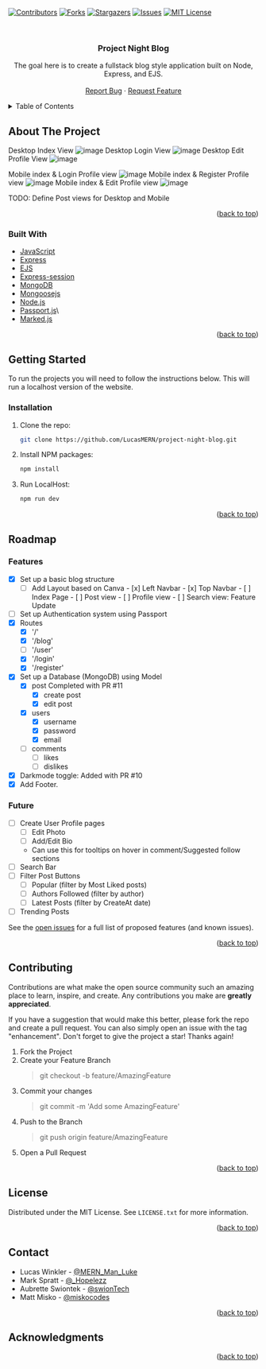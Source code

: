 <div id="top"></div>

<!-- PROJECT SHIELDS -->
[![Contributors][contributors-shield]][contributors-url]
[![Forks][forks-shield]][forks-url]
[![Stargazers][stars-shield]][stars-url]
[![Issues][issues-shield]][issues-url]
[![MIT License][license-shield]][license-url]

<!-- PROJECT LOGO -->
<br />
<div align="center">

<h3 align="center">Project Night Blog</h3>

  <p align="center">
    The goal here is to create a fullstack blog style application built on Node, Express, and EJS.
    <br />
    <br />
<!--     <a href="https://github.com/LucasMERN/project-night-blog">View Demo</a> 
    ·-->
    <a href="https://github.com/LucasMERN/project-night-blog/issues">Report Bug</a>
    ·
    <a href="https://github.com/LucasMERN/project-night-blog/issues">Request Feature</a>
  </p>
</div>

<!-- TABLE OF CONTENTS -->
<details>
  <summary>Table of Contents</summary>
  <ol>
    <li>
      <a href="#about-the-project">About The Project</a>
      <ul>
        <li><a href="#built-with">Built With</a></li>
      </ul>
    </li>
    <li>
      <a href="#getting-started">Getting Started</a>
      <ul>
        <li><a href="#installation">Installation</a></li>
      </ul>
    </li>
    <li><a href="#roadmap">Roadmap</a></li>
    <li><a href="#contributing">Contributing</a></li>
    <li><a href="#license">License</a></li>
    <li><a href="#contact">Contact</a></li>
    <li><a href="#acknowledgments">Acknowledgments</a></li>
  </ol>
</details>

<!-- ABOUT THE PROJECT -->
## About The Project

<!-- [![Product Name Screen Shot][product-screenshot]](https://example.com) -->

Desktop Index View
![image](https://user-images.githubusercontent.com/72772558/188334814-fbbcaedb-2191-4a5a-9fc8-7ac55818ea2e.png)
Desktop Login View
![image](https://user-images.githubusercontent.com/72772558/188335517-585edcfd-038f-4291-b024-9dc37b32d5ee.png)
Desktop Edit Profile View
![image](https://user-images.githubusercontent.com/72772558/188335539-9c19036f-2311-4a03-8f61-c7bf7185322d.png)

Mobile index & Login Profile view
![image](https://user-images.githubusercontent.com/72772558/188335447-ebf722ed-8304-4bf8-98e5-2311f73c7b8b.png)
Mobile index & Register Profile view
![image](https://user-images.githubusercontent.com/72772558/188335457-bab78bf6-4eca-42b0-acb5-46052e5bf809.png)
Mobile index & Edit Profile view
![image](https://user-images.githubusercontent.com/72772558/188335465-486891a0-b192-4896-abf3-f0e379137aa0.png)

TODO: Define Post views for Desktop and Mobile

<p align="right">(<a href="#top">back to top</a>)</p>

### Built With

* [JavaScript](https://www.javascript.com/)
* [Express](https://expressjs.com/)
* [EJS](https://ejs.co/)
* [Express-session](https://www.npmjs.com/package/express-session)
* [MongoDB](https://www.mongodb.com/)
* [Mongoosejs](https://mongoosejs.com/)
* [Node.js](https://nodejs.org/)
* [Passport.js](https://www.passportjs.org/)\
* [Marked.js](https://marked.js.org/)

<p align="right">(<a href="#top">back to top</a>)</p>

<!-- GETTING STARTED -->
## Getting Started

To run the projects you will need to follow the instructions below. This will run a localhost version of the website.

### Installation

1. Clone the repo:
   ```sh
   git clone https://github.com/LucasMERN/project-night-blog.git
   ```
2. Install NPM packages:
   ```sh
   npm install
   ```
3. Run LocalHost:
   ```sh
   npm run dev
   ```

<p align="right">(<a href="#top">back to top</a>)</p>

<!-- ROADMAP -->
## Roadmap

### Features
- [x] Set up a basic blog structure
    - [ ] Add Layout based on Canva
          - [x] Left Navbar
          - [x] Top Navbar
          - [ ] Index Page
          - [ ] Post view
          - [ ] Profile view
          - [ ] Search view: Feature Update
- [ ] Set up Authentication system using Passport
- [x] Routes
    - [x] '/' 
    - [x] '/blog'
    - [ ] '/user'
    - [x] '/login'
    - [x] '/register'
- [x] Set up a Database (MongoDB) using Model
  - [x] post  Completed with PR #11
    - [x] create post
    - [x] edit post
  - [x] users
    - [x] username
    - [x] password
    - [x] email
  - [ ] comments
    - [ ] likes
    - [ ] dislikes
- [x] Darkmode toggle: Added with PR #10
- [x] Add Footer.

### Future

- [ ] Create User Profile pages
  - [ ] Edit Photo
  - [ ] Add/Edit Bio
  - Can use this for tooltips on hover in comment/Suggested follow sections
- [ ] Search Bar
- [ ] Filter Post Buttons
  - [ ] Popular (filter by Most Liked posts)
  - [ ] Authors Followed (filter by author)
  - [ ] Latest Posts (filter by CreateAt date)
- [ ] Trending Posts

See the [open issues](https://github.com/LucasMERN/project-night-blog/issues) for a full list of proposed features (and known issues).

<p align="right">(<a href="#top">back to top</a>)</p>

<!-- CONTRIBUTING -->
## Contributing

Contributions are what make the open source community such an amazing place to learn, inspire, and create. Any contributions you make are **greatly appreciated**.

If you have a suggestion that would make this better, please fork the repo and create a pull request. You can also simply open an issue with the tag "enhancement".
Don't forget to give the project a star! Thanks again!

1. Fork the Project
2. Create your Feature Branch
    > git checkout -b feature/AmazingFeature
3. Commit your changes
    > git commit -m 'Add some AmazingFeature'
4. Push to the Branch
    > git push origin feature/AmazingFeature
5. Open a Pull Request

<p align="right">(<a href="#top">back to top</a>)</p>

<!-- LICENSE -->
## License

Distributed under the MIT License. See `LICENSE.txt` for more information.

<p align="right">(<a href="#top">back to top</a>)</p>

<!-- CONTACT -->
## Contact

* Lucas Winkler - [@MERN_Man_Luke](https://twitter.com/MERN_Man_Luke)
* Mark Spratt - [@_Hopelezz](https://twitter.com/_Hopelezz)
* Aubrette Swiontek - [@swionTech](https://twitter.com/swionTech)
* Matt Misko - [@miskocodes](https://twitter.com/miskocodes)

<p align="right">(<a href="#top">back to top</a>)</p>

<!-- ACKNOWLEDGMENTS -->
## Acknowledgments

<p align="right">(<a href="#top">back to top</a>)</p>


<!-- MARKDOWN LINKS & IMAGES -->
[contributors-shield]: https://img.shields.io/github/contributors/LucasMERN/project-night-blog.svg?style=for-the-badge
[contributors-url]: https://github.com/LucasMERN/project-night-blog/graphs/contributors
[forks-shield]: https://img.shields.io/github/forks/LucasMERN/project-night-blog.svg?style=for-the-badge
[forks-url]: https://github.com/LucasMERN/project-night-blog/network/members
[stars-shield]: https://img.shields.io/github/stars/LucasMERN/project-night-blog.svg?style=for-the-badge
[stars-url]: https://github.com/LucasMERN/project-night-blog/stargazers
[issues-shield]: https://img.shields.io/github/issues/LucasMERN/project-night-blog.svg?style=for-the-badge
[issues-url]: https://github.com/LucasMERN/project-night-blog/issues
[license-shield]: https://img.shields.io/github/license/LucasMERN/project-night-blog.svg?style=for-the-badge
[license-url]: https://github.com/LucasMERN/project-night-blog/blob/master/LICENSE.txt
